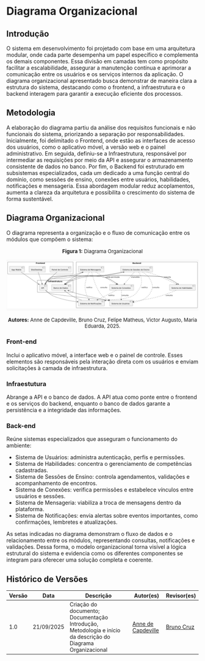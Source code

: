 # Diagrama Organizacional

## Introdução

O sistema em desenvolvimento foi projetado com base em uma arquitetura modular, onde cada parte desempenha um papel específico e complementa os demais componentes. Essa divisão em camadas tem como propósito facilitar a escalabilidade, assegurar a manutenção contínua e aprimorar a comunicação entre os usuários e os serviços internos da aplicação. O diagrama organizacional apresentado busca demonstrar de maneira clara a estrutura do sistema, destacando como o frontend, a infraestrutura e o backend interagem para garantir a execução eficiente dos processos.

## Metodologia

A elaboração do diagrama partiu da análise dos requisitos funcionais e não funcionais do sistema, priorizando a separação por responsabilidades. Inicialmente, foi delimitado o Frontend, onde estão as interfaces de acesso dos usuários, como o aplicativo móvel, a versão web e o painel administrativo. Em seguida, definiu-se a Infraestrutura, responsável por intermediar as requisições por meio da API e assegurar o armazenamento consistente de dados no banco. Por fim, o Backend foi estruturado em subsistemas especializados, cada um dedicado a uma função central do domínio, como sessões de ensino, conexões entre usuários, habilidades, notificações e mensageria. Essa abordagem modular reduz acoplamentos, aumenta a clareza da arquitetura e possibilita o crescimento do sistema de forma sustentável.

## Diagrama Organizacional

O diagrama representa a organização e o fluxo de comunicação entre os módulos que compõem o sistema:

<font size="2"><p style="text-align: center"><b>Figura 1:</b> Diagrama Organizacional</p></font>
![Diagrama Organizacional](../imagens/DiagramaOrganizacional.jpg) 
<font size="2"><p style="text-align: center"><b>Autores:</b> Anne de Capdeville, Bruno Cruz, Felipe Matheus, Victor Augusto, Maria Eduarda, 2025.</p></font>

### Front-end

Inclui o aplicativo móvel, a interface web e o painel de controle. Esses elementos são responsáveis pela interação direta com os usuários e enviam solicitações à camada de infraestrutura.

### Infraestutura

Abrange a API e o banco de dados. A API atua como ponte entre o frontend e os serviços do backend, enquanto o banco de dados garante a persistência e a integridade das informações.

### Back-end

Reúne sistemas especializados que asseguram o funcionamento do ambiente:
- Sistema de Usuários: administra autenticação, perfis e permissões.
- Sistema de Habilidades: concentra o gerenciamento de competências cadastradas.
- Sistema de Sessões de Ensino: controla agendamentos, validações e acompanhamento de encontros.
- Sistema de Conexões: verifica permissões e estabelece vínculos entre usuários e sessões.
- Sistema de Mensageria: viabiliza a troca de mensagens dentro da plataforma.
- Sistema de Notificações: envia alertas sobre eventos importantes, como confirmações, lembretes e atualizações.

As setas indicadas no diagrama demonstram o fluxo de dados e o relacionamento entre os módulos, representando consultas, notificações e validações. Dessa forma, o modelo organizacional torna visível a lógica estrutural do sistema e evidencia como os diferentes componentes se integram para oferecer uma solução completa e coerente.

## Histórico de Versões

| Versão | Data       | Descrição                                                                                            | Autor(es)                                          | Revisor(es)                                        |
| ------ | ---------- | ---------------------------------------------------------------------------------------------------- | -------------------------------------------------- | -------------------------------------------------- |
| 1.0    | 21/09/2025 | Criação do documento; Documentação Introdução, Metodologia e início da descrição do Diagrama Organizacional                                                                | [Anne de Capdeville](https://github.com/nanecapde) |        [Bruno Cruz](https://github.com/brunocrzz)                                            |